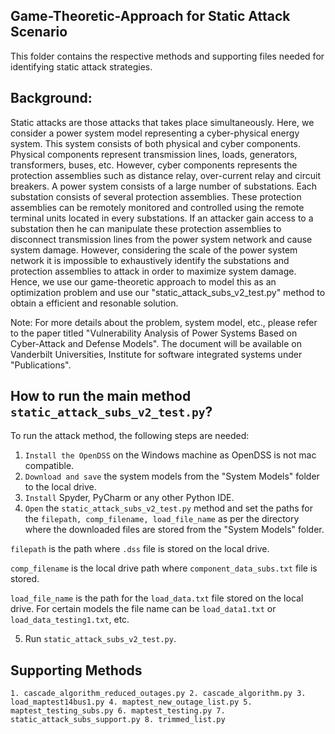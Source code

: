 ## Game-Theoretic-Approach for Static Attack Scenario

This folder contains the respective methods and supporting files needed for identifying static attack strategies.

## Background: 
Static attacks are those attacks that takes place simultaneously. Here, we consider a power system model representing a cyber-physical
energy system. This system consists of both physical and cyber components. Physical components represent transmission lines, loads, generators, 
transformers, buses, etc. However, cyber components represents the protection assemblies such as distance relay, over-current relay and circuit breakers.
A power system consists of a large number of substations. Each substation consists of several protection assemblies. These protection assemblies can be remotely 
monitored and controlled using the remote terminal units located in every substations. If an attacker gain access to a substation 
then he can manipulate these protection assemblies to disconnect transmission lines from the power system network and cause system damage.
However, considering the scale of the power system network it is impossible to exhaustively identify the substations and protection assemblies to attack
in order to maximize system damage. Hence, we use our game-theoretic approach to model this as an optimization problem and use our "static_attack_subs_v2_test.py"
method to obtain a efficient and resonable solution. 

Note: For more details about the problem, system model, etc., please refer to the paper titled "Vulnerability Analysis of Power Systems Based on Cyber-Attack and Defense Models". 
The document will be available on Vanderbilt Universities, Institute for software integrated systems under "Publications".

## How to run the main method `static_attack_subs_v2_test.py`?
  
To run the attack method, the following steps are needed:
1. `Install the OpenDSS` on the Windows machine as OpenDSS is not mac compatible.
2. `Download and save` the system models from the "System Models" folder to the local drive. 
3. `Install` Spyder, PyCharm or any other Python IDE.
4. `Open` the `static_attack_subs_v2_test.py` method and set the paths for the `filepath, comp_filename, load_file_name` as per the 
directory where the downloaded files are stored from the "System Models" folder. 

`filepath` is the path where `.dss` file is stored on the local drive.

`comp_filename` is the local drive path where `component_data_subs.txt` file is stored.

`load_file_name` is the path for the `load_data.txt` file stored on the local drive. For certain models the file name can be `load_data1.txt` or `load_data_testing1.txt`, etc.

5. Run `static_attack_subs_v2_test.py`.

## Supporting Methods 
`1. cascade_algorithm_reduced_outages.py
2. cascade_algorithm.py
3. load_maptest14bus1.py
4. maptest_new_outage_list.py
5. maptest_testing_subs.py
6. maptest_testing.py
7. static_attack_subs_support.py
8. trimmed_list.py`


